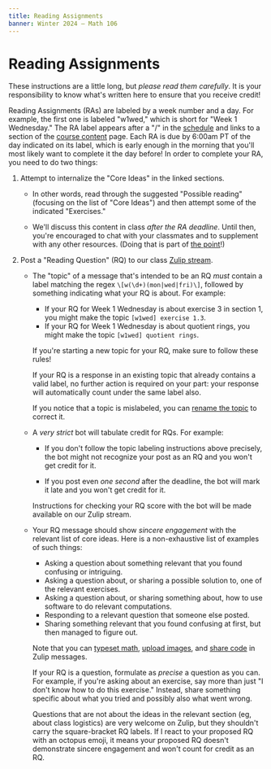 ```yaml
---
title: Reading Assignments
banner: Winter 2024 — Math 106
---
```


# Reading Assignments

These instructions are a little long, but *please read them carefully*. It is your responsibility to know what's written here to ensure that you receive credit! 

Reading Assignments (RAs) are labeled by a week number and a day. For example, the first one is labeled "w1wed," which is short for "Week 1 Wednesday." The RA label appears after a "/" in the [schedule](index#schedule) and links to a section of the [course content](content) page. Each RA is due by 6:00am PT of the day indicated on its label, which is early enough in the morning that you'll most likely want to complete it the day before! In order to complete your RA, you need to do two things: 

1. Attempt to internalize the "Core Ideas" in the linked sections.
    
    - In other words, read through the suggested "Possible reading" (focusing on the list of "Core Ideas") and then attempt some of the indicated "Exercises."
    
    - We'll discuss this content in class *after the RA deadline*. Until then, you're encouraged to chat with your classmates and to supplement with any other resources. (Doing that is part of [the point](syllabus#philosophy)!)

1. Post a "Reading Question" (RQ) to our class [Zulip stream](https://sunnysclasses.zulipchat.com/). 

    - The "topic" of a message that's intended to be an RQ *must* contain a label matching the regex `\[w(\d+)(mon|wed|fri)\]`, followed by something indicating what your RQ is about. For example: 
    
        - If your RQ for Week 1 Wednesday is about exercise 3 in section 1, you might make the topic `[w1wed] exercise 1.3`.
        - If your RQ for Week 1 Wednesday is about quotient rings, you might make the topic `[w1wed] quotient rings`. 
    
        If you're starting a new topic for your RQ, make sure to follow these rules! 
    
        If your RQ is a response in an existing topic that already contains a valid label, no further action is required on your part: your response will automatically count under the same label also. 
        
        If you notice that a topic is mislabeled, you can [rename the topic](https://zulip.com/help/rename-a-topic) to correct it.  
        
    - A *very strict* bot will tabulate credit for RQs. For example: 
        
        - If you don't follow the topic labeling instructions above precisely, the bot might not recognize your post as an RQ and you won't get credit for it. 
        
        - If you post even *one second* after the deadline, the bot will mark it late and you won't get credit for it.
        
        Instructions for checking your RQ score with the bot will be made available on our Zulip stream. 

    - Your RQ message should show *sincere engagement* with the relevant list of core ideas. Here is a non-exhaustive list of examples of such things: 
    
        - Asking a question about something relevant that you found confusing or intriguing. 
        - Asking a question about, or sharing a possible solution to, one of the relevant exercises.
        - Asking a question about, or sharing something about, how to use software to do relevant computations.
        - Responding to a relevant question that someone else posted. 
        - Sharing something relevant that you found confusing at first, but then managed to figure out. 
        
        Note that you can [typeset math](https://zulip.com/help/format-your-message-using-markdown#latex), [upload images](https://zulip.com/help/share-and-upload-files), and [share code](https://zulip.com/help/format-your-message-using-markdown#code) in Zulip messages.
    
        If your RQ is a question, formulate as *precise* a question as you can. For example, if you're asking about an exercise, say more than just "I don't know how to do this exercise." Instead, share something specific about what you tried and possibly also what went wrong.
    
        Questions that are not about the ideas in the relevant section (eg, about class logistics) are very welcome on Zulip, but they shouldn't carry the square-bracket RQ labels. If I react to your proposed RQ with an octopus emoji, it means your proposed RQ doesn't demonstrate sincere engagement and won't count for credit as an RQ.
